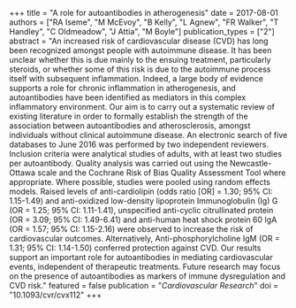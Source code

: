 +++
title = "A role for autoantibodies in atherogenesis"
date = 2017-08-01
authors = ["RA Iseme", "M McEvoy", "B Kelly", "L Agnew", "FR Walker", "T Handley", "C Oldmeadow", "J Attia", "M Boyle"]
publication_types = ["2"]
abstract = "An increased risk of cardiovascular disease (CVD) has long been recognized amongst people with autoimmune disease. It has been unclear whether this is due mainly to the ensuing treatment, particularly steroids, or whether some of this risk is due to the autoimmune process itself with subsequent inflammation. Indeed, a large body of evidence supports a role for chronic inflammation in atherogenesis, and autoantibodies have been identified as mediators in this complex inflammatory environment. Our aim is to carry out a systematic review of existing literature in order to formally establish the strength of the association between autoantibodies and atherosclerosis, amongst individuals without clinical autoimmune disease. An electronic search of five databases to June 2016 was performed by two independent reviewers. Inclusion criteria were analytical studies of adults, with at least two studies per autoantibody. Quality analysis was carried out using the Newcastle-Ottawa scale and the Cochrane Risk of Bias Quality Assessment Tool where appropriate. Where possible, studies were pooled using random effects models. Raised levels of anti-cardiolipin (odds ratio [OR] = 1.30; 95% CI: 1.15-1.49) and anti-oxidized low-density lipoprotein Immunoglobulin (Ig) G (OR = 1.25; 95% CI: 1.11-1.41), unspecified anti-cyclic citrullinated protein (OR = 3.09; 95% CI: 1.49-6.41) and anti-human heat shock protein 60 IgA (OR = 1.57; 95% CI: 1.15-2.16) were observed to increase the risk of cardiovascular outcomes. Alternatively, Anti-phosphorylcholine IgM (OR = 1.31; 95% CI: 1.14-1.50) conferred protection against CVD. Our results support an important role for autoantibodies in mediating cardiovascular events, independent of therapeutic treatments. Future research may focus on the presence of autoantibodies as markers of immune dysregulation and CVD risk."
featured = false
publication = "*Cardiovascular Research*"
doi = "10.1093/cvr/cvx112"
+++

